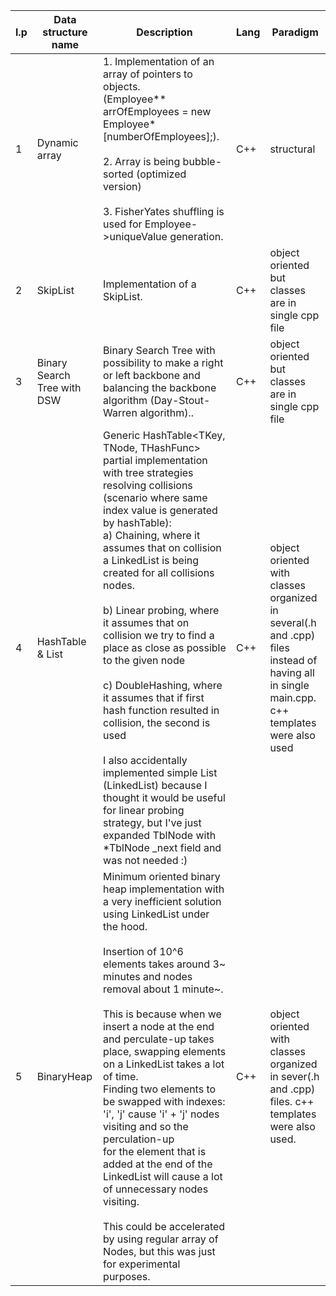 | l.p | Data structure name         | Description                                                                                                                                                                                                                                                                                                                                                                                                                                                                                                                                                                                                                                                                                                                                      | Lang | Paradigm                                                                                                                                       |
|-----|-----------------------------|--------------------------------------------------------------------------------------------------------------------------------------------------------------------------------------------------------------------------------------------------------------------------------------------------------------------------------------------------------------------------------------------------------------------------------------------------------------------------------------------------------------------------------------------------------------------------------------------------------------------------------------------------------------------------------------------------------------------------------------------------|------|------------------------------------------------------------------------------------------------------------------------------------------------|
| 1   | Dynamic array               | 1. Implementation of an array of pointers to objects.<br>(Employee** arrOfEmployees = new Employee* [numberOfEmployees];).<br><br>2. Array is being bubble-sorted (optimized version)<br><br>3. FisherYates shuffling is used for Employee->uniqueValue generation.                                                                                                                                                                                                                                                                                                                                                                                                                                                                              | C++  | structural                                                                                                                                     |
| 2   | SkipList                    | Implementation of a SkipList.                                                                                                                                                                                                                                                                                                                                                                                                                                                                                                                                                                                                                                                                                                                    | C++  | object oriented but classes are in single cpp file                                                                                             |
| 3   | Binary Search Tree with DSW | Binary Search Tree with possibility to make a right or left backbone and balancing the backbone algorithm (Day-Stout-Warren algorithm)..                                                                                                                                                                                                                                                                                                                                                                                                                                                                                                                                                                                                         | C++  | object oriented but classes are in single cpp file                                                                                             |
| 4   | HashTable & List            | Generic HashTable<TKey, TNode, THashFunc> partial implementation with tree strategies resolving collisions (scenario where same index value is generated by hashTable):<br>a) Chaining, where it assumes that on collision  a LinkedList is being created for all collisions nodes.<br><br>b) Linear probing, where it assumes that on collision we try to find a place as close as possible to the given node<br><br>c) DoubleHashing, where it assumes that if first hash function resulted in collision, the second is used<br><br>I also accidentally implemented simple  List (LinkedList) because I thought it would be useful for linear probing strategy, but I've just expanded TblNode with *TblNode _next field and was not needed :) | C++  | object oriented with classes organized in several(.h and .cpp) files instead of<br>having all in single main.cpp. c++ templates were also used |
| 5   | BinaryHeap                  | Minimum oriented binary heap implementation with a very inefficient solution using LinkedList under the hood.<br><br>Insertion of 10^6 elements takes around 3~ minutes and nodes removal about 1 minute~. <br><br>This is because when we insert a node at the end and perculate-up takes place, swapping elements on a LinkedList takes a lot of time.<br>Finding two elements to be swapped with indexes: 'i', 'j' cause 'i' + 'j' nodes visiting and so the perculation-up <br>for the element that is added at the end of the LinkedList will cause a lot of unnecessary nodes visiting. <br><br>This could be accelerated by using regular array of Nodes, but this was just for experimental purposes.                                    | C++  | object oriented with classes organized in sever(.h and .cpp) files. c++ templates were also used.                                              |
